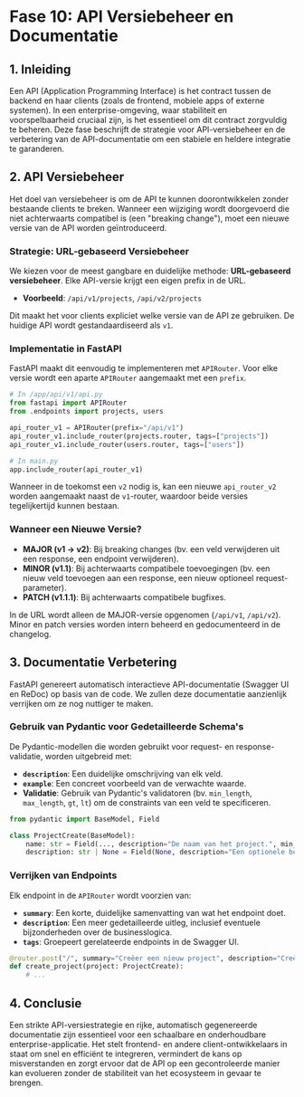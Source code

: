 # Fase 10: API Versiebeheer en Documentatie

## 1. Inleiding

Een API (Application Programming Interface) is het contract tussen de backend en haar clients (zoals de frontend, mobiele apps of externe systemen). In een enterprise-omgeving, waar stabiliteit en voorspelbaarheid cruciaal zijn, is het essentieel om dit contract zorgvuldig te beheren. Deze fase beschrijft de strategie voor API-versiebeheer en de verbetering van de API-documentatie om een stabiele en heldere integratie te garanderen.

## 2. API Versiebeheer

Het doel van versiebeheer is om de API te kunnen doorontwikkelen zonder bestaande clients te breken. Wanneer een wijziging wordt doorgevoerd die niet achterwaarts compatibel is (een "breaking change"), moet een nieuwe versie van de API worden geïntroduceerd.

### Strategie: URL-gebaseerd Versiebeheer

We kiezen voor de meest gangbare en duidelijke methode: **URL-gebaseerd versiebeheer**. Elke API-versie krijgt een eigen prefix in de URL.

-   **Voorbeeld**: `/api/v1/projects`, `/api/v2/projects`

Dit maakt het voor clients expliciet welke versie van de API ze gebruiken. De huidige API wordt gestandaardiseerd als `v1`.

### Implementatie in FastAPI

FastAPI maakt dit eenvoudig te implementeren met `APIRouter`. Voor elke versie wordt een aparte `APIRouter` aangemaakt met een `prefix`.

```python
# In /app/api/v1/api.py
from fastapi import APIRouter
from .endpoints import projects, users

api_router_v1 = APIRouter(prefix="/api/v1")
api_router_v1.include_router(projects.router, tags=["projects"])
api_router_v1.include_router(users.router, tags=["users"])

# In main.py
app.include_router(api_router_v1)
```

Wanneer in de toekomst een `v2` nodig is, kan een nieuwe `api_router_v2` worden aangemaakt naast de `v1`-router, waardoor beide versies tegelijkertijd kunnen bestaan.

### Wanneer een Nieuwe Versie?

-   **MAJOR (v1 -> v2)**: Bij breaking changes (bv. een veld verwijderen uit een response, een endpoint verwijderen).
-   **MINOR (v1.1)**: Bij achterwaarts compatibele toevoegingen (bv. een nieuw veld toevoegen aan een response, een nieuw optioneel request-parameter).
-   **PATCH (v1.1.1)**: Bij achterwaarts compatibele bugfixes.

In de URL wordt alleen de MAJOR-versie opgenomen (`/api/v1`, `/api/v2`). Minor en patch versies worden intern beheerd en gedocumenteerd in de changelog.

## 3. Documentatie Verbetering

FastAPI genereert automatisch interactieve API-documentatie (Swagger UI en ReDoc) op basis van de code. We zullen deze documentatie aanzienlijk verrijken om ze nog nuttiger te maken.

### Gebruik van Pydantic voor Gedetailleerde Schema's

De Pydantic-modellen die worden gebruikt voor request- en response-validatie, worden uitgebreid met:

-   **`description`**: Een duidelijke omschrijving van elk veld.
-   **`example`**: Een concreet voorbeeld van de verwachte waarde.
-   **Validatie**: Gebruik van Pydantic's validatoren (bv. `min_length`, `max_length`, `gt`, `lt`) om de constraints van een veld te specificeren.

```python
from pydantic import BaseModel, Field

class ProjectCreate(BaseModel):
    name: str = Field(..., description="De naam van het project.", min_length=3, example="Project Alpha")
    description: str | None = Field(None, description="Een optionele beschrijving van het project.", example="Een project voor de ontwikkeling van...")
```

### Verrijken van Endpoints

Elk endpoint in de `APIRouter` wordt voorzien van:

-   **`summary`**: Een korte, duidelijke samenvatting van wat het endpoint doet.
-   **`description`**: Een meer gedetailleerde uitleg, inclusief eventuele bijzonderheden over de businesslogica.
-   **`tags`**: Groepeert gerelateerde endpoints in de Swagger UI.

```python
@router.post("/", summary="Creëer een nieuw project", description="Creëert een nieuw project en slaat dit op in de database.")
def create_project(project: ProjectCreate):
    # ...
```

## 4. Conclusie

Een strikte API-versiestrategie en rijke, automatisch gegenereerde documentatie zijn essentieel voor een schaalbare en onderhoudbare enterprise-applicatie. Het stelt frontend- en andere client-ontwikkelaars in staat om snel en efficiënt te integreren, vermindert de kans op misverstanden en zorgt ervoor dat de API op een gecontroleerde manier kan evolueren zonder de stabiliteit van het ecosysteem in gevaar te brengen.
